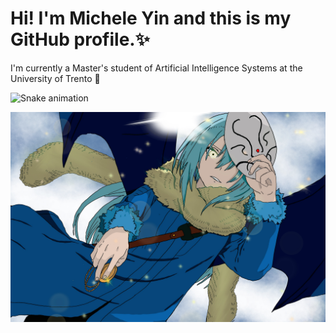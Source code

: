 # Hi! I'm Michele Yin and this is my GitHub profile.✨

I'm currently a Master's student of Artificial Intelligence Systems at the University of Trento 🤖

![Snake animation](https://github.com/BigEmperor26/bigemperor26/blob/output/github-contribution-grid-snake.svg)

![alt text](https://github.com/BigEmperor26/bigemperor26/blob/main/rimuru.jpeg)

